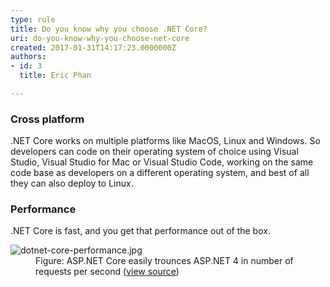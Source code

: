 ```yaml
---
type: rule
title: Do you know why you choose .NET Core?
uri: do-you-know-why-you-choose-net-core
created: 2017-01-31T14:17:23.0000000Z
authors:
- id: 3
  title: Eric Phan

---
```




<span class='intro'> <h3 class="ssw15-rteElement-H3">Cross platform</h3>.NET Core works on multiple platforms like MacOS, Linux and Windows. So developers can code on their operating system of choice using Visual Studio, Visual Studio for Mac or Visual Studio Code, working on the same code base as developers on a different operating system, and best of all they can also deploy to Linux.<h3 class="ssw15-rteElement-H3">Performance<br></h3>.NET Core is fast, and you get that performance out of the box.<br> </span>

<dl class="image"><dt>
   <img src="/PublishingImages/dotnet-core-performance.jpg" alt="dotnet-core-performance.jpg" />
</dt><dd>Figure&#58; ASP.NET Core easily trounces ASP.NET 4 in number of requests per second (<a href="https&#58;//www.ageofascent.com/2016/02/18/asp-net-core-exeeds-1-15-million-requests-12-6-gbps/" target="_blank">view source</a>)</dd></dl>​<br>


